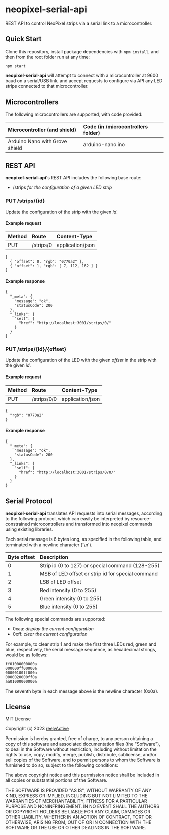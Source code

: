 neopixel-serial-api
===================

REST API to control NeoPixel strips via a serial link to a microcontroller.


Quick Start
-----------

Clone this repository, install package dependencies with `npm install`, and then from the root folder run at any time:

    npm start

__neopixel-serial-api__ will attempt to connect with a microcontroller at 9600 baud on a serial/USB link, and accept requests to configure via API any LED strips connected to that microcontroller.


Microcontrollers
----------------

The following microcontrollers are supported, with code provided:

| Microcontroller (and shield)   | Code (in /microcontrollers folder) |
|:-------------------------------|:-----------------------------------|
| Arduino Nano with Grove shield | arduino-nano.ino                   |


REST API
--------

__neopixel-serial-api__'s REST API includes the following base route:
- /strips _for the configuration of a given LED strip_

### PUT /strips/{id}

Update the configuration of the strip with the given _id_.

#### Example request

| Method | Route     | Content-Type     |
|:-------|:----------|:-----------------|
| PUT    | /strips/0 | application/json |

    [
      { "offset": 0, "rgb": "0770a2" },
      { "offset": 1, "rgb": [ 7, 112, 162 ] }
    ]

#### Example response

    {
      "_meta": {
        "message": "ok",
        "statusCode": 200
      },
      "_links": {
        "self": {
          "href": "http://localhost:3001/strips/0/"
        }
      }
    }


### PUT /strips/{id}/{offset}

Update the configuration of the LED with the given _offset_ in the strip with the given _id_.

#### Example request

| Method | Route       | Content-Type     |
|:-------|:------------|:-----------------|
| PUT    | /strips/0/0 | application/json |

    {
      "rgb": "0770a2"
    }

#### Example response

    {
      "_meta": {
        "message": "ok",
        "statusCode": 200
      },
      "_links": {
        "self": {
          "href": "http://localhost:3001/strips/0/0/"
        }
      }
    }


Serial Protocol
---------------

__neopixel-serial-api__ translates API requests into serial messages, according to the following protocol, which can easily be interpreted by resource-constrained microcontrollers and transformed into neopixel commands using existing libraries.

Each serial message is 6 bytes long, as specified in the following table, and terminated with a newline character ('\n').

| Byte offset | Description                                       |
|:------------|:--------------------------------------------------|
| 0           | Strip id (0 to 127) or special command (128-255)  |
| 1           | MSB of LED offset or strip id for special command |
| 2           | LSB of LED offset                                 |
| 3           | Red intensity (0 to 255)                          |
| 4           | Green intensity (0 to 255)                        |
| 5           | Blue intensity (0 to 255)                         |

The following special commands are supported:
- 0xaa: _display the current configuration_
- 0xff: _clear the current configuration_

For example, to clear strip 1 and make the first three LEDs red, green and blue, respectively, the serial message sequence, as hexadecimal strings, would be as follows:

    ff01000000000a
    000000ff00000a
    00000100ff000a
    0000020000ff0a
    aa01000000000a

The seventh byte in each message above is the newline character (0x0a).


License
-------

MIT License

Copyright (c) 2023 [reelyActive](https://www.reelyactive.com)

Permission is hereby granted, free of charge, to any person obtaining a copy of this software and associated documentation files (the "Software"), to deal in the Software without restriction, including without limitation the rights to use, copy, modify, merge, publish, distribute, sublicense, and/or sell copies of the Software, and to permit persons to whom the Software is furnished to do so, subject to the following conditions:

The above copyright notice and this permission notice shall be included in all copies or substantial portions of the Software.

THE SOFTWARE IS PROVIDED "AS IS", WITHOUT WARRANTY OF ANY KIND, EXPRESS OR 
IMPLIED, INCLUDING BUT NOT LIMITED TO THE WARRANTIES OF MERCHANTABILITY, 
FITNESS FOR A PARTICULAR PURPOSE AND NONINFRINGEMENT. IN NO EVENT SHALL THE 
AUTHORS OR COPYRIGHT HOLDERS BE LIABLE FOR ANY CLAIM, DAMAGES OR OTHER 
LIABILITY, WHETHER IN AN ACTION OF CONTRACT, TORT OR OTHERWISE, ARISING FROM, 
OUT OF OR IN CONNECTION WITH THE SOFTWARE OR THE USE OR OTHER DEALINGS IN 
THE SOFTWARE.